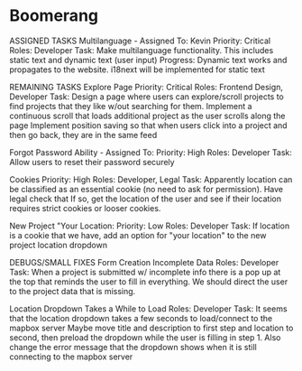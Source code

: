 # Boomerang

ASSIGNED TASKS
Multilanguage - Assigned To: Kevin
    Priority: Critical
    Roles: Developer
    Task: Make multilanguage functionality. This includes static text and dynamic text (user input)
    Progress: Dynamic text works and propagates to the website. i18next will be implemented for static text


REMAINING TASKS
Explore Page
    Priority: Critical
    Roles: Frontend Design, Developer
    Task: 
        Design a page where users can explore/scroll projects to find projects that they like w/out searching for them.
        Implement a continuous scroll that loads additional project as the user scrolls along the page
        Implement position saving so that when users click into a project and then go back, they are in the same feed

Forgot Password Ability - Assigned To:
    Priority: High
    Roles: Developer
    Task: Allow users to reset their password securely

Cookies
    Priority: High
    Roles: Developer, Legal
    Task:
        Apparently location can be classified as an essential cookie (no need to ask for permission). Have legal check that
        If so, get the location of the user and see if their location requires strict cookies or looser cookies. 

New Project "Your Location:
    Priority: Low
    Roles: Developer
    Task: If location is a cookie that we have, add an option for "your location" to the new project location dropdown

DEBUGS/SMALL FIXES
Form Creation Incomplete Data
    Roles: Developer
    Task: When a project is submitted w/ incomplete info there is a pop up at the top that reminds the user to fill in everything. We should direct the user to the project data that is missing.

Location Dropdown Takes a While to Load
    Roles: Developer
    Task: 
        It seems that the location dropdown takes a few seconds to load/connect to the mapbox server
        Maybe move title and description to first step and location to second, then preload the dropdown while the user is filling in step 1.
        Also change the error message that the dropdown shows when it is still connecting to the mapbox server